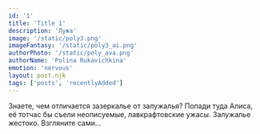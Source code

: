 ```yaml
---
id: '1'
title: 'Title 1'
description: 'Лужа'
image: '/static/poly3.png'
imageFantasy: '/static/poly3_ai.png'
authorPhoto: '/static/poly_ava.png'
authorName: 'Polina Rukavichkina'
emotion: 'nervous'
layout: post.njk
tags: ['posts', 'recentlyAdded']
---
```


Знаете, чем отличается зазеркалье от залужалья? Попади туда Алиса, её тотчас бы съели неописуемые, лавкрафтовские ужасы. Залужалье жестоко. Взгляните сами...

